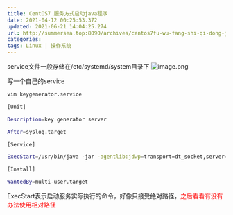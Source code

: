 ```yaml
---
title: CentOS7 服务方式启动java程序
date: 2021-04-12 00:25:53.372
updated: 2021-06-21 14:04:25.274
url: http://summersea.top:8090/archives/centos7fu-wu-fang-shi-qi-dong-java-cheng-xu
categories: 
tags: Linux | 操作系统
---
```


service文件一般存储在/etc/systemd/system目录下
![image.png](http://summersea.top:8090/upload/2021/04/image-f1f7ef32fa1c41bd801f6156488263aa.png)

写一个自己的service
```sh
vim keygenerator.service
```
```sh
[Unit]

Description=key generator server

After=syslog.target

[Service]

ExecStart=/usr/bin/java -jar -agentlib:jdwp=transport=dt_socket,server=y,suspend=n,address=5005 /opt/keygeneratorserver.jar

[Install]

WantedBy=multi-user.target
```
ExecStart表示启动服务实际执行的命令，好像只接受绝对路径，<font color="red">之后看看有没有办法使用相对路径</font>